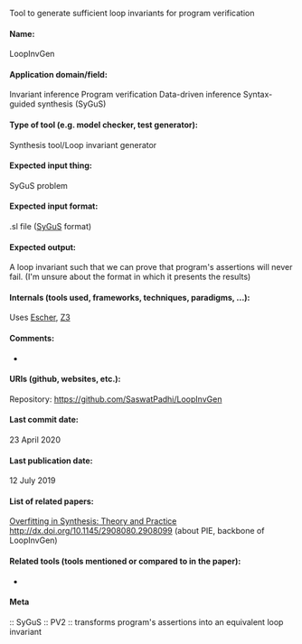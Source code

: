 Tool to generate sufficient loop invariants for program verification

#### Name:
LoopInvGen

#### Application domain/field:
Invariant inference
Program verification
Data-driven inference
Syntax-guided synthesis (SyGuS)

#### Type of tool (e.g. model checker, test generator):
Synthesis tool/Loop invariant generator

#### Expected input thing:
SyGuS problem

#### Expected input format:
.sl file ([SyGuS](../Formats/SyGuS.md) format)

#### Expected output:
A loop invariant such that we can prove that program's assertions will never fail.
(I'm unsure about the format in which it presents the results)

#### Internals (tools used, frameworks, techniques, paradigms, ...):
Uses [Escher](Synthesiser/Escher.md), [Z3](Solvers/SMT/Z3.md)

#### Comments:
-

#### URIs (github, websites, etc.):
Repository: https://github.com/SaswatPadhi/LoopInvGen

#### Last commit date:
23 April 2020

#### Last publication date:
12 July 2019

#### List of related papers:
[Overfitting in Synthesis: Theory and Practice](https://doi.org/10.1007/978-3-030-25540-4_17)
http://dx.doi.org/10.1145/2908080.2908099 (about PIE, backbone of LoopInvGen)

#### Related tools (tools mentioned or compared to in the paper):
-

#### Meta
:: SyGuS
:: PV2 :: transforms program's assertions into an equivalent loop invariant